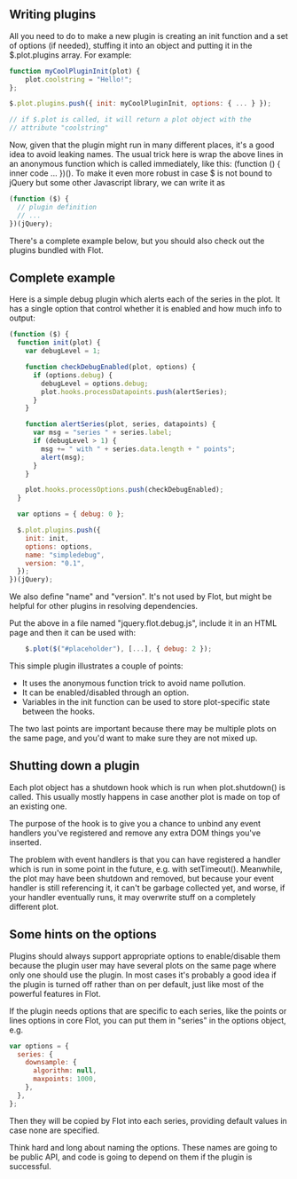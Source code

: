## Writing plugins

All you need to do to make a new plugin is creating an init function
and a set of options (if needed), stuffing it into an object and
putting it in the $.plot.plugins array. For example:

```js
function myCoolPluginInit(plot) {
    plot.coolstring = "Hello!";
};

$.plot.plugins.push({ init: myCoolPluginInit, options: { ... } });

// if $.plot is called, it will return a plot object with the
// attribute "coolstring"
```

Now, given that the plugin might run in many different places, it's
a good idea to avoid leaking names. The usual trick here is wrap the
above lines in an anonymous function which is called immediately, like
this: (function () { inner code ... })(). To make it even more robust
in case $ is not bound to jQuery but some other Javascript library, we
can write it as

```js
(function ($) {
  // plugin definition
  // ...
})(jQuery);
```

There's a complete example below, but you should also check out the
plugins bundled with Flot.

## Complete example

Here is a simple debug plugin which alerts each of the series in the
plot. It has a single option that control whether it is enabled and
how much info to output:

```js
(function ($) {
  function init(plot) {
    var debugLevel = 1;

    function checkDebugEnabled(plot, options) {
      if (options.debug) {
        debugLevel = options.debug;
        plot.hooks.processDatapoints.push(alertSeries);
      }
    }

    function alertSeries(plot, series, datapoints) {
      var msg = "series " + series.label;
      if (debugLevel > 1) {
        msg += " with " + series.data.length + " points";
        alert(msg);
      }
    }

    plot.hooks.processOptions.push(checkDebugEnabled);
  }

  var options = { debug: 0 };

  $.plot.plugins.push({
    init: init,
    options: options,
    name: "simpledebug",
    version: "0.1",
  });
})(jQuery);
```

We also define "name" and "version". It's not used by Flot, but might
be helpful for other plugins in resolving dependencies.

Put the above in a file named "jquery.flot.debug.js", include it in an
HTML page and then it can be used with:

```js
    $.plot($("#placeholder"), [...], { debug: 2 });
```

This simple plugin illustrates a couple of points:

- It uses the anonymous function trick to avoid name pollution.
- It can be enabled/disabled through an option.
- Variables in the init function can be used to store plot-specific
  state between the hooks.

The two last points are important because there may be multiple plots
on the same page, and you'd want to make sure they are not mixed up.

## Shutting down a plugin

Each plot object has a shutdown hook which is run when plot.shutdown()
is called. This usually mostly happens in case another plot is made on
top of an existing one.

The purpose of the hook is to give you a chance to unbind any event
handlers you've registered and remove any extra DOM things you've
inserted.

The problem with event handlers is that you can have registered a
handler which is run in some point in the future, e.g. with
setTimeout(). Meanwhile, the plot may have been shutdown and removed,
but because your event handler is still referencing it, it can't be
garbage collected yet, and worse, if your handler eventually runs, it
may overwrite stuff on a completely different plot.

## Some hints on the options

Plugins should always support appropriate options to enable/disable
them because the plugin user may have several plots on the same page
where only one should use the plugin. In most cases it's probably a
good idea if the plugin is turned off rather than on per default, just
like most of the powerful features in Flot.

If the plugin needs options that are specific to each series, like the
points or lines options in core Flot, you can put them in "series" in
the options object, e.g.

```js
var options = {
  series: {
    downsample: {
      algorithm: null,
      maxpoints: 1000,
    },
  },
};
```

Then they will be copied by Flot into each series, providing default
values in case none are specified.

Think hard and long about naming the options. These names are going to
be public API, and code is going to depend on them if the plugin is
successful.

